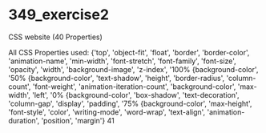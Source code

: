 # 349_exercise2
CSS website (40 Properties)

All CSS Properties used:
{'top', 'object-fit', 'float', 'border', 'border-color', 'animation-name', 'min-width', 'font-stretch', 'font-family', 'font-size', 'opacity', 'width', 'background-image', 'z-index', '100% {background-color', '50%  {background-color', 'text-shadow', 'height', 'border-radius', 'column-count', 'font-weight', 'animation-iteration-count', 'background-color', 'max-width', 'left', '0%   {background-color', 'box-shadow', 'text-decoration', 'column-gap', 'display', 'padding', '75%  {background-color', 'max-height', 'font-style', 'color', 'writing-mode', 'word-wrap', 'text-align', 'animation-duration', 'position', 'margin'}
41